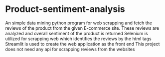 # Product-sentiment-analysis
An simple data mining python program for web scrapping and fetch the reviews of the product from the given E-commerce site. These reviews are analyzed and overall sentiment of the product is returned
Selenium is utilized for scrapping web which identifies the reviews by the html tags
Streamlit is used to create the web application as the front end
This project does not need any api for scrapping reviews from the websites
